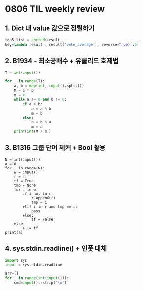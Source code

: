 # 0806 TIL weekly review

## 1. Dict 내 value 값으로 정렬하기

```python
top5_list = sorted(result, 
key=lambda result : result['vote_average'], reverse=True)[:5]
```

## 2. B1934 - 최소공배수 + 유클리드 호제법

```python
T = int(input())

for _ in range(T):
    a, b = map(int, input().split())
    M = a * b 
    m = 0
    while a != 0 and b != 0:
        if a > b:
            a = a % b
            m = b
        else:
            b = b % a
            m = a
    print(int(M / m))
```

## 3. B1316 그룹 단어 체커 + Bool 활용

    N = int(input())
    a = 0
    for _ in range(N):
        w = input()
        r = []
        tf = True
        tmp = None
        for i in w:
            if i not in r:
                r.append(i)
                tmp = i
            elif i in r and tmp == i:
                pass
            else:
                tf = False
        else:
            a += tf
    print(a)

## 4. sys.stdin.readline() + 인풋 대체

```python
import sys
input = sys.stdin.readline

arr=[]
for _ in range(int(input())):
    cmd=input().rstrip('\n')
```


